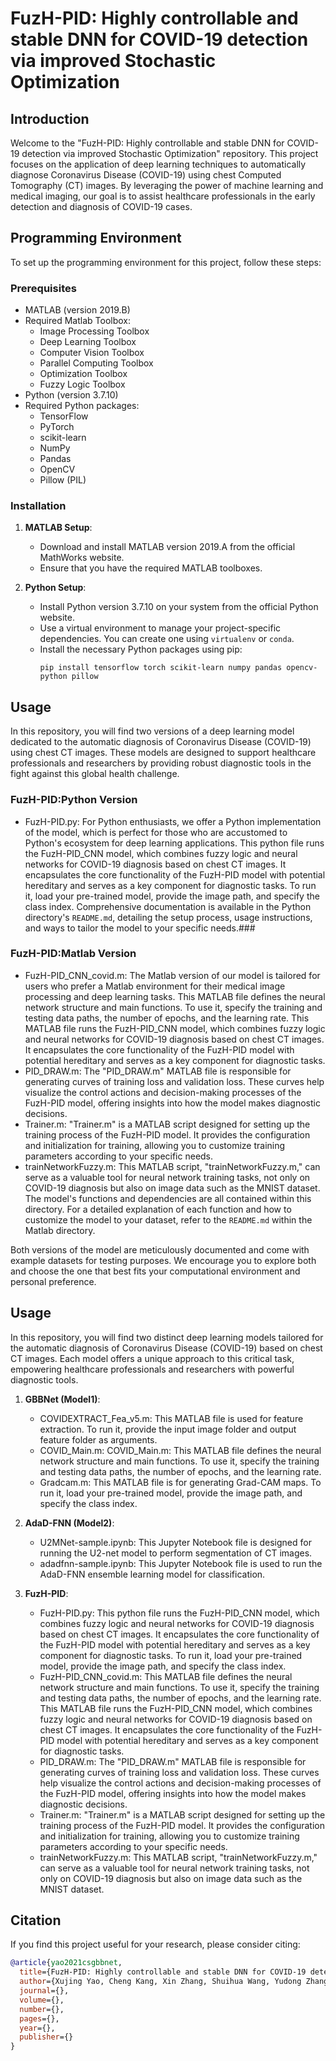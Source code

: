 # FuzH-PID: Highly controllable and stable DNN for COVID-19 detection via improved Stochastic Optimization

## Introduction

Welcome to the "FuzH-PID: Highly controllable and stable DNN for COVID-19 detection via improved Stochastic Optimization" repository. This project focuses on the application of deep learning techniques to automatically diagnose Coronavirus Disease (COVID-19) using chest Computed Tomography (CT) images. By leveraging the power of machine learning and medical imaging, our goal is to assist healthcare professionals in the early detection and diagnosis of COVID-19 cases.


## Programming Environment

To set up the programming environment for this project, follow these steps:

### Prerequisites

- MATLAB (version 2019.B)
- Required Matlab Toolbox:
  - Image Processing Toolbox
  - Deep Learning Toolbox
  - Computer Vision Toolbox
  - Parallel Computing Toolbox
  - Optimization Toolbox
  - Fuzzy Logic Toolbox
- Python (version 3.7.10)
- Required Python packages:
  - TensorFlow
  - PyTorch
  - scikit-learn
  - NumPy
  - Pandas
  - OpenCV
  - Pillow (PIL)

### Installation

1. **MATLAB Setup**:
   - Download and install MATLAB version 2019.A from the official MathWorks website.
   - Ensure that you have the required MATLAB toolboxes.

2. **Python Setup**:
   - Install Python version 3.7.10 on your system from the official Python website.
   - Use a virtual environment to manage your project-specific dependencies. You can create one using `virtualenv` or `conda`.
   - Install the necessary Python packages using pip:
     ```shell
     pip install tensorflow torch scikit-learn numpy pandas opencv-python pillow
     ```

## Usage

In this repository, you will find two versions of a deep learning model dedicated to the automatic diagnosis of Coronavirus Disease (COVID-19) using chest CT images. These models are designed to support healthcare professionals and researchers by providing robust diagnostic tools in the fight against this global health challenge.

### **FuzH-PID**:Python Version

   - FuzH-PID.py: For Python enthusiasts, we offer a Python implementation of the model, which is perfect for those who are accustomed to Python's ecosystem for deep learning applications. This python file runs the FuzH-PID_CNN model, which combines fuzzy logic and neural networks for COVID-19 diagnosis based on chest CT images. It encapsulates the core functionality of the FuzH-PID model with potential hereditary and serves as a key component for diagnostic tasks. To run it, load your pre-trained model, provide the image path, and specify the class index.
Comprehensive documentation is available in the Python directory's `README.md`, detailing the setup process, usage instructions, and ways to tailor the model to your specific needs.###

### **FuzH-PID**:Matlab Version

  - FuzH-PID_CNN_covid.m: The Matlab version of our model is tailored for users who prefer a Matlab environment for their medical image processing and deep learning tasks. This MATLAB file defines the neural network structure and main functions. To use it, specify the training and testing data paths, the number of epochs, and the learning rate. This MATLAB file runs the FuzH-PID_CNN model, which combines fuzzy logic and neural networks for COVID-19 diagnosis based on chest CT images. It encapsulates the core functionality of the FuzH-PID model with potential hereditary and serves as a key component for diagnostic tasks.
   - PID_DRAW.m: The "PID_DRAW.m" MATLAB file is responsible for generating curves of training loss and validation loss. These curves help visualize the control actions and decision-making processes of the FuzH-PID model, offering insights into how the model makes diagnostic decisions.
   - Trainer.m: "Trainer.m" is a MATLAB script designed for setting up the training process of the FuzH-PID model. It provides the configuration and initialization for training, allowing you to customize training parameters according to your specific needs.
   - trainNetworkFuzzy.m: This MATLAB script, "trainNetworkFuzzy.m," can serve as a valuable tool for neural network training tasks, not only on COVID-19 diagnosis but also on image data such as the MNIST dataset.
The model's functions and dependencies are all contained within this directory. For a detailed explanation of each function and how to customize the model to your dataset, refer to the `README.md` within the Matlab directory.


Both versions of the model are meticulously documented and come with example datasets for testing purposes. We encourage you to explore both and choose the one that best fits your computational environment and personal preference.
## Usage
In this repository, you will find two distinct deep learning models tailored for the automatic diagnosis of Coronavirus Disease (COVID-19) based on chest CT images. Each model offers a unique approach to this critical task, empowering healthcare professionals and researchers with powerful diagnostic tools.

1. **GBBNet (Model1)**:
   - COVIDEXTRACT_Fea_v5.m: This MATLAB file is used for feature extraction. To run it, provide the input image folder and output feature folder as arguments.
   - COVID_Main.m: COVID_Main.m: This MATLAB file defines the neural network structure and main functions. To use it, specify the training and testing data paths, the number of epochs, and the learning rate.
   - Gradcam.m: This MATLAB file is for generating Grad-CAM maps. To run it, load your pre-trained model, provide the image path, and specify the class index.
     
2. **AdaD-FNN (Model2)**:
   - U2MNet-sample.ipynb: This Jupyter Notebook file is designed for running the U2-net model to perform segmentation of CT images. 
   - adadfnn-sample.ipynb: This Jupyter Notebook file is used to run the AdaD-FNN ensemble learning model for classification. 
2. **FuzH-PID**:
   - FuzH-PID.py: This python file runs the FuzH-PID_CNN model, which combines fuzzy logic and neural networks for COVID-19 diagnosis based on chest CT images. It encapsulates the core functionality of the FuzH-PID model with potential hereditary and serves as a key component for diagnostic tasks. To run it, load your pre-trained model, provide the image path, and specify the class index.
   - FuzH-PID_CNN_covid.m: This MATLAB file defines the neural network structure and main functions. To use it, specify the training and testing data paths, the number of epochs, and the learning rate. This MATLAB file runs the FuzH-PID_CNN model, which combines fuzzy logic and neural networks for COVID-19 diagnosis based on chest CT images. It encapsulates the core functionality of the FuzH-PID model with potential hereditary and serves as a key component for diagnostic tasks.
   - PID_DRAW.m: The "PID_DRAW.m" MATLAB file is responsible for generating curves of training loss and validation loss. These curves help visualize the control actions and decision-making processes of the FuzH-PID model, offering insights into how the model makes diagnostic decisions.
   - Trainer.m: "Trainer.m" is a MATLAB script designed for setting up the training process of the FuzH-PID model. It provides the configuration and initialization for training, allowing you to customize training parameters according to your specific needs.
   - trainNetworkFuzzy.m: This MATLAB script, "trainNetworkFuzzy.m," can serve as a valuable tool for neural network training tasks, not only on COVID-19 diagnosis but also on image data such as the MNIST dataset.

## Citation
If you find this project useful for your research, please consider citing: 
```bibtex   
@article{yao2021csgbbnet,
  title={FuzH-PID: Highly controllable and stable DNN for COVID-19 detection via improved Stochastic Optimization},
  author={Xujing Yao, Cheng Kang, Xin Zhang, Shuihua Wang, Yudong Zhang},
  journal={},
  volume={},
  number={},
  pages={},
  year={},
  publisher={}
}
```

